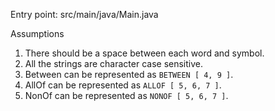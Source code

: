 Entry point: src/main/java/Main.java

Assumptions

1. There should be a space between each word and symbol.
2. All the strings are character case sensitive.
3. Between can be represented as `BETWEEN [ 4, 9 ]`.
4. AllOf can be represented as `ALLOF [ 5, 6, 7 ]`.
5. NonOf can be represented as `NONOF [ 5, 6, 7 ]`.
